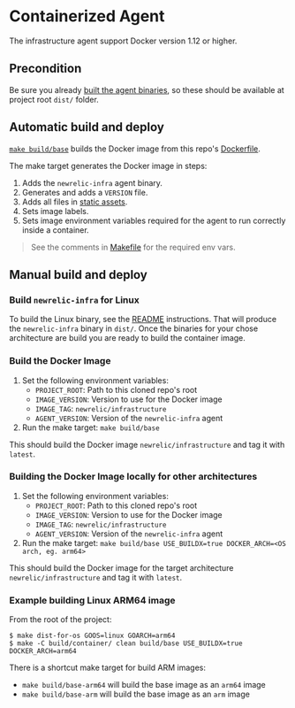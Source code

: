 # Containerized Agent

The infrastructure agent support Docker version 1.12  or higher.

## Precondition

Be sure you already [built the agent binaries](https://github.com/newrelic/infrastructure-agent#compile-and-build-the-agent), so these should be available at project root `dist/` folder.

## Automatic build and deploy

[`make build/base`](Makefile) builds the Docker image from this repo's [Dockerfile](Dockerfile).

The make target generates the Docker image in steps:

1. Adds the `newrelic-infra` agent binary.
2. Generates and adds a `VERSION` file.
3. Adds all files in [static assets](assets).
4. Sets image labels.
5. Sets image environment variables required for the agent to run correctly inside a container.

> See the comments in [Makefile](Makefile) for the required env vars.

## Manual build and deploy

### Build `newrelic-infra` for Linux

To build the Linux binary, see the [README](../../README.md) instructions. That will produce the `newrelic-infra` binary in `dist/`.
Once the binaries for your chose architecture are build you are ready to build the container image.

### Build the Docker Image

1. Set the following environment variables:
    * `PROJECT_ROOT`: Path to this cloned repo's root
    * `IMAGE_VERSION`: Version to use for the Docker image
    * `IMAGE_TAG`: `newrelic/infrastructure`
    * `AGENT_VERSION`: Version of the `newrelic-infra` agent
2. Run the make target: `make build/base`

This should build the Docker image `newrelic/infrastructure` and tag it with `latest`.

### Building the Docker Image locally for other architectures

1. Set the following environment variables:
   * `PROJECT_ROOT`: Path to this cloned repo's root
   * `IMAGE_VERSION`: Version to use for the Docker image
   * `IMAGE_TAG`: `newrelic/infrastructure`
   * `AGENT_VERSION`: Version of the `newrelic-infra` agent
2. Run the make target: `make build/base USE_BUILDX=true DOCKER_ARCH=<OS arch, eg. arm64>`

This should build the Docker image for the target architecture `newrelic/infrastructure` and tag it with `latest`.

### Example building Linux ARM64 image

From the root of the project:

```shell
$ make dist-for-os GOOS=linux GOARCH=arm64
$ make -C build/container/ clean build/base USE_BUILDX=true DOCKER_ARCH=arm64
```

There is a shortcut make target for build ARM images:

* `make build/base-arm64` will build the base image as an `arm64` image
* `make build/base-arm` will build the base image as an `arm` image
